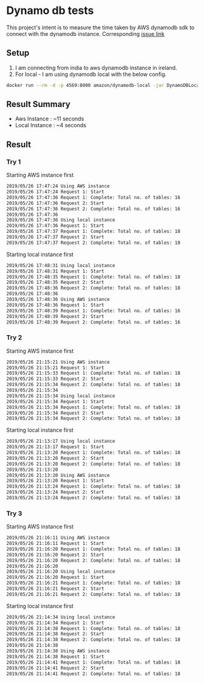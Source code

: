 # Dynamo db tests

This project's intent is to measure the time taken by AWS dynamodb sdk to connect with the dynamodb instance.
Corresponding [issue link](https://github.com/aws/aws-sdk-go/issues/2624)

## Setup

1. I am connecting from india to aws dynamodb instance in ireland.
2. For local - I am using dynamodb local with the below config.
```bash
docker run --rm -d -p 4569:8000 amazon/dynamodb-local -jar DynamoDBLocal.jar -inMemory -sharedDb
```

## Result Summary

- Aws Instance   : ~11 seconds
- Local Instance :  ~4 seconds

## Result

### Try 1

Starting AWS instance first
```bash
2019/05/26 17:47:24 Using AWS instance
2019/05/26 17:47:24 Request 1: Start
2019/05/26 17:47:36 Request 1: Complete: Total no. of tables: 16
2019/05/26 17:47:36 Request 2: Start
2019/05/26 17:47:36 Request 2: Complete: Total no. of tables: 16
2019/05/26 17:47:36
2019/05/26 17:47:36 Using local instance
2019/05/26 17:47:36 Request 1: Start
2019/05/26 17:47:37 Request 1: Complete: Total no. of tables: 18
2019/05/26 17:47:37 Request 2: Start
2019/05/26 17:47:37 Request 2: Complete: Total no. of tables: 18
```

Starting local instance first
```bash
2019/05/26 17:48:31 Using local instance
2019/05/26 17:48:31 Request 1: Start
2019/05/26 17:48:35 Request 1: Complete: Total no. of tables: 18
2019/05/26 17:48:35 Request 2: Start
2019/05/26 17:48:36 Request 2: Complete: Total no. of tables: 18
2019/05/26 17:48:36
2019/05/26 17:48:36 Using AWS instance
2019/05/26 17:48:36 Request 1: Start
2019/05/26 17:48:39 Request 1: Complete: Total no. of tables: 16
2019/05/26 17:48:39 Request 2: Start
2019/05/26 17:48:39 Request 2: Complete: Total no. of tables: 16
```

### Try 2

Starting AWS instance first
```bash
2019/05/26 21:15:21 Using AWS instance
2019/05/26 21:15:21 Request 1: Start
2019/05/26 21:15:33 Request 1: Complete: Total no. of tables: 18
2019/05/26 21:15:33 Request 2: Start
2019/05/26 21:15:34 Request 2: Complete: Total no. of tables: 18
2019/05/26 21:15:34
2019/05/26 21:15:34 Using local instance
2019/05/26 21:15:34 Request 1: Start
2019/05/26 21:15:34 Request 1: Complete: Total no. of tables: 18
2019/05/26 21:15:34 Request 2: Start
2019/05/26 21:15:34 Request 2: Complete: Total no. of tables: 18
```

Starting local instance first
```bash
2019/05/26 21:13:17 Using local instance
2019/05/26 21:13:17 Request 1: Start
2019/05/26 21:13:20 Request 1: Complete: Total no. of tables: 18
2019/05/26 21:13:20 Request 2: Start
2019/05/26 21:13:20 Request 2: Complete: Total no. of tables: 18
2019/05/26 21:13:20
2019/05/26 21:13:20 Using AWS instance
2019/05/26 21:13:20 Request 1: Start
2019/05/26 21:13:24 Request 1: Complete: Total no. of tables: 18
2019/05/26 21:13:24 Request 2: Start
2019/05/26 21:13:24 Request 2: Complete: Total no. of tables: 18
```

### Try 3

Starting AWS instance first
```bash
2019/05/26 21:16:11 Using AWS instance
2019/05/26 21:16:11 Request 1: Start
2019/05/26 21:16:20 Request 1: Complete: Total no. of tables: 18
2019/05/26 21:16:20 Request 2: Start
2019/05/26 21:16:20 Request 2: Complete: Total no. of tables: 18
2019/05/26 21:16:20
2019/05/26 21:16:20 Using local instance
2019/05/26 21:16:20 Request 1: Start
2019/05/26 21:16:21 Request 1: Complete: Total no. of tables: 18
2019/05/26 21:16:21 Request 2: Start
2019/05/26 21:16:21 Request 2: Complete: Total no. of tables: 18
```

Starting local instance first
```bash
2019/05/26 21:14:34 Using local instance
2019/05/26 21:14:34 Request 1: Start
2019/05/26 21:14:38 Request 1: Complete: Total no. of tables: 18
2019/05/26 21:14:38 Request 2: Start
2019/05/26 21:14:38 Request 2: Complete: Total no. of tables: 18
2019/05/26 21:14:38
2019/05/26 21:14:38 Using AWS instance
2019/05/26 21:14:38 Request 1: Start
2019/05/26 21:14:41 Request 1: Complete: Total no. of tables: 18
2019/05/26 21:14:41 Request 2: Start
2019/05/26 21:14:41 Request 2: Complete: Total no. of tables: 18
```